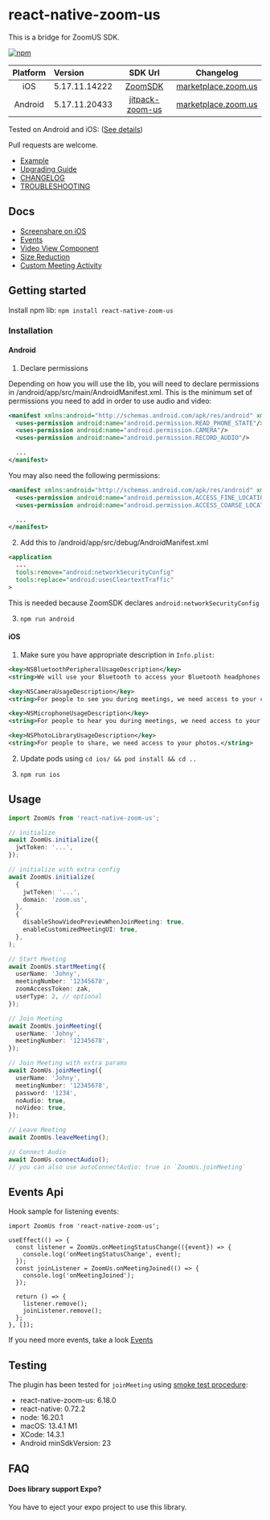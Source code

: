 # react-native-zoom-us

This is a bridge for ZoomUS SDK.

[![npm](https://img.shields.io/npm/v/react-native-zoom-us)](https://www.npmjs.com/package/react-native-zoom-us)

| Platform | Version       |                                 SDK Url                                 |                                          Changelog                                          |
| :------: | :------------ | :---------------------------------------------------------------------: | :-----------------------------------------------------------------------------------------: |
|   iOS    | 5.17.11.14222 |      [ZoomSDK](https://github.com/zoom-us-community/zoom-sdk-pods)      |  [marketplace.zoom.us](https://marketplace.zoom.us/docs/changelog#labels/client-sdk-i-os)   |
| Android  | 5.17.11.20433 | [jitpack-zoom-us](https://github.com/zoom-us-community/jitpack-zoom-us) | [marketplace.zoom.us](https://marketplace.zoom.us/docs/changelog#labels/client-sdk-android) |

Tested on Android and iOS: ([See details](https://github.com/mieszko4/react-native-zoom-us#testing))

Pull requests are welcome.

- [Example](https://github.com/mieszko4/react-native-zoom-us-test)
- [Upgrading Guide](./docs/UPGRADING.md)
- [CHANGELOG](./CHANGELOG.md)
- [TROUBLESHOOTING](./docs/TROUBLESHOOTING.md)

## Docs

- [Screenshare on iOS](docs/IOS-SCREENSHARE.md)
- [Events](docs/EVENTS.md)
- [Video View Component](docs/VIDEO-VIEW.md)
- [Size Reduction](docs/SIZE-REDUCTION-TIPS.md)
- [Custom Meeting Activity](docs/CUSTOM-MEETING-ACTIVITY.md)

## Getting started

Install npm lib: `npm install react-native-zoom-us`

### Installation

#### Android

1. Declare permissions

Depending on how you will use the lib, you will need to declare permissions in /android/app/src/main/AndroidManifest.xml.
This is the minimum set of permissions you need to add in order to use audio and video:

```xml
<manifest xmlns:android="http://schemas.android.com/apk/res/android" xmlns:tools="http://schemas.android.com/tools">
  <uses-permission android:name="android.permission.READ_PHONE_STATE"/>
  <uses-permission android:name="android.permission.CAMERA"/>
  <uses-permission android:name="android.permission.RECORD_AUDIO"/>

  ...
</manifest>
```

You may also need the following permissions:

```xml
<manifest xmlns:android="http://schemas.android.com/apk/res/android" xmlns:tools="http://schemas.android.com/tools">
  <uses-permission android:name="android.permission.ACCESS_FINE_LOCATION"/>
  <uses-permission android:name="android.permission.ACCESS_COARSE_LOCATION"/>

  ...
</manifest>
```

2. Add this to /android/app/src/debug/AndroidManifest.xml

```xml
<application
  ...
  tools:remove="android:networkSecurityConfig"
  tools:replace="android:usesCleartextTraffic"
>
```

This is needed because ZoomSDK declares `android:networkSecurityConfig`

3. `npm run android`

#### iOS

1. Make sure you have appropriate description in `Info.plist`:

```xml
<key>NSBluetoothPeripheralUsageDescription</key>
<string>We will use your Bluetooth to access your Bluetooth headphones.</string>

<key>NSCameraUsageDescription</key>
<string>For people to see you during meetings, we need access to your camera.</string>

<key>NSMicrophoneUsageDescription</key>
<string>For people to hear you during meetings, we need access to your microphone.</string>

<key>NSPhotoLibraryUsageDescription</key>
<string>For people to share, we need access to your photos.</string>
```

2. Update pods using `cd ios/ && pod install && cd ..`

3. `npm run ios`

## Usage

```typescript
import ZoomUs from 'react-native-zoom-us';

// initialize
await ZoomUs.initialize({
  jwtToken: '...',
});

// initialize with extra config
await ZoomUs.initialize(
  {
    jwtToken: '...',
    domain: 'zoom.us',
  },
  {
    disableShowVideoPreviewWhenJoinMeeting: true,
    enableCustomizedMeetingUI: true,
  },
);

// Start Meeting
await ZoomUs.startMeeting({
  userName: 'Johny',
  meetingNumber: '12345678',
  zoomAccessToken: zak,
  userType: 2, // optional
});

// Join Meeting
await ZoomUs.joinMeeting({
  userName: 'Johny',
  meetingNumber: '12345678',
});

// Join Meeting with extra params
await ZoomUs.joinMeeting({
  userName: 'Johny',
  meetingNumber: '12345678',
  password: '1234',
  noAudio: true,
  noVideo: true,
});

// Leave Meeting
await ZoomUs.leaveMeeting();

// Connect Audio
await ZoomUs.connectAudio();
// you can also use autoConnectAudio: true in `ZoomUs.joinMeeting`
```

## Events Api

Hook sample for listening events:

```tsx
import ZoomUs from 'react-native-zoom-us';

useEffect(() => {
  const listener = ZoomUs.onMeetingStatusChange(({event}) => {
    console.log('onMeetingStatusChange', event);
  });
  const joinListener = ZoomUs.onMeetingJoined(() => {
    console.log('onMeetingJoined');
  });

  return () => {
    listener.remove();
    joinListener.remove();
  };
}, []);
```

If you need more events, take a look [Events](./docs/EVENTS.md)

## Testing

The plugin has been tested for `joinMeeting` using [smoke test procedure](https://github.com/mieszko4/react-native-zoom-us-test#smoke-test-procedure):

- react-native-zoom-us: 6.18.0
- react-native: 0.72.2
- node: 16.20.1
- macOS: 13.4.1 M1
- XCode: 14.3.1
- Android minSdkVersion: 23

## FAQ

#### Does library support Expo?

You have to eject your expo project to use this library.
